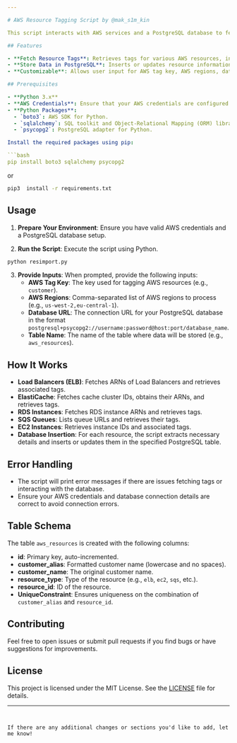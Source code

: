 ```yaml
---

# AWS Resource Tagging Script by @mak_s1m_kin

This script interacts with AWS services and a PostgreSQL database to fetch resource tags, process them, and store the relevant data in a PostgreSQL database.

## Features

- **Fetch Resource Tags**: Retrieves tags for various AWS resources, including Load Balancers (ELB), ElastiCache clusters, RDS instances, SQS queues, and EC2 instances.
- **Store Data in PostgreSQL**: Inserts or updates resource information into a PostgreSQL database table.
- **Customizable**: Allows user input for AWS tag key, AWS regions, database connection details, and table names.

## Prerequisites

- **Python 3.x**
- **AWS Credentials**: Ensure that your AWS credentials are configured (e.g., via AWS CLI or environment variables).
- **Python Packages**:
  - `boto3`: AWS SDK for Python.
  - `sqlalchemy`: SQL toolkit and Object-Relational Mapping (ORM) library.
  - `psycopg2`: PostgreSQL adapter for Python.

Install the required packages using pip:

```bash
pip install boto3 sqlalchemy psycopg2
```
or
```bash
pip3  install -r requirements.txt
```


## Usage

1. **Prepare Your Environment**: Ensure you have valid AWS credentials and a PostgreSQL database setup.

2. **Run the Script**: Execute the script using Python.

```bash
python resimport.py
```

3. **Provide Inputs**: When prompted, provide the following inputs:
   - **AWS Tag Key**: The key used for tagging AWS resources (e.g., `customer`).
   - **AWS Regions**: Comma-separated list of AWS regions to process (e.g., `us-west-2,eu-central-1`).
   - **Database URL**: The connection URL for your PostgreSQL database in the format `postgresql+psycopg2://username:password@host:port/database_name`.
   - **Table Name**: The name of the table where data will be stored (e.g., `aws_resources`).

## How It Works

- **Load Balancers (ELB)**: Fetches ARNs of Load Balancers and retrieves associated tags.
- **ElastiCache**: Fetches cache cluster IDs, obtains their ARNs, and retrieves tags.
- **RDS Instances**: Fetches RDS instance ARNs and retrieves tags.
- **SQS Queues**: Lists queue URLs and retrieves their tags.
- **EC2 Instances**: Retrieves instance IDs and associated tags.
- **Database Insertion**: For each resource, the script extracts necessary details and inserts or updates them in the specified PostgreSQL table.

## Error Handling

- The script will print error messages if there are issues fetching tags or interacting with the database.
- Ensure your AWS credentials and database connection details are correct to avoid connection errors.

## Table Schema

The table `aws_resources` is created with the following columns:
- **id**: Primary key, auto-incremented.
- **customer_alias**: Formatted customer name (lowercase and no spaces).
- **customer_name**: The original customer name.
- **resource_type**: Type of the resource (e.g., `elb`, `ec2`, `sqs`, etc.).
- **resource_id**: ID of the resource.
- **UniqueConstraint**: Ensures uniqueness on the combination of `customer_alias` and `resource_id`.

## Contributing

Feel free to open issues or submit pull requests if you find bugs or have suggestions for improvements.

## License

This project is licensed under the MIT License. See the [LICENSE](LICENSE) file for details.

---
```


If there are any additional changes or sections you'd like to add, let me know!
